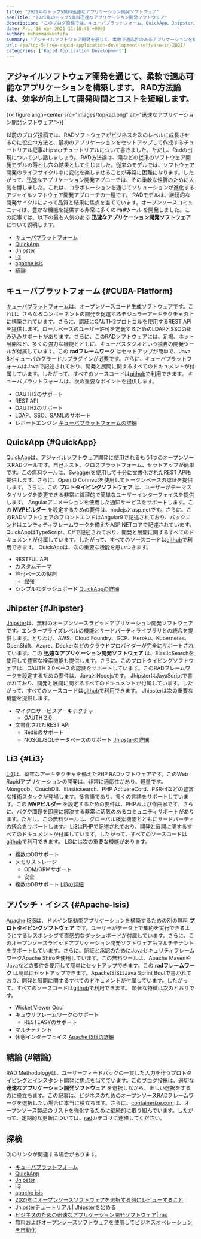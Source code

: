 ```yaml
---
title: "2021年のトップ5無料迅速なアプリケーション開発ソフトウェア" 
seoTitle: "2021年のトップ5無料迅速なアプリケーション開発ソフトウェア" 
description: "このブログ投稿では、キューバプラットフォーム、QuickApp、Jhipster、Li3、Apache ISISなど、広く使用されているオープンソースラピッドアプリケーション開発ソフトウェアについて説明しています。" 
date: Fri, 16 Apr 2021 11:10:45 +0000
author: muhammadmustafa
summary: "アジャイルソフトウェア開発を通じて、柔軟で適応性のあるアプリケーションを構築します。 RAD方法論は、効率が向上して開発時間とコストを短縮します。" 
url: /ja/top-5-free-rapid-application-development-software-in-2021/
categories: ['Rapid Application Development']
---
```


## アジャイルソフトウェア開発を通じて、柔軟で適応可能なアプリケーションを構築します。 RAD方法論は、効率が向上して開発時間とコストを短縮します。

{{< figure align=center src="images/topRad.png" alt="迅速なアプリケーション開発ソフトウェア">}}

以前のブログ投稿では、RADソフトウェアがビジネスを次のレベルに成長させるのに役立つ方法と、最初のアプリケーションをセットアップして作成するチュートリアル記事Jhipsterチュートリアルについて書きました。ただし、Radの出現について少し話しましょう。 RAD方法論は、滝などの従来のソフトウェア開発モデルの落とし穴の結果として生じました。従来のモデルでは、ソフトウェア開発のライフサイクル中に変化を楽しませることが非常に困難になります。したがって、迅速なアプリケーション開発アプローチは、その柔軟な性質のために人気を博しました。これは、コラボレーションを通じてソリューションが進化するアジャイルソフトウェア開発アプローチの一種です。 RADモデルは、継続的な開発サイクルによって品質と結果に焦点を当てています。オープンソースコミュニティは、豊かな機能を提供する非常に多くの  **radツール** を開発しました。この記事では、以下の最も人気のある **迅速なアプリケーション開発ソフトウェア**  について説明します。
  * [キューバプラットフォーム][1]
  * [QuickApp][2]
  * [Jhipster][3]
  * [li3][4]
  * [apache isis][5]
  * [結論][6]

## キューバプラットフォーム {#CUBA-Platform}

[キューバプラットフォーム][7]は、オープンソースコード生成ソフトウェアです。これは、さらなるコンポーネントの開発を促進するモジュラーアーキテクチャの上に構築されています。さらに、認証にOAUTH2プロトコルを使用するREST APIを提供します。ロールベースのユーザー許可を定義するためのLDAPとSSOの組み込みサポートがあります。さらに、このRADソフトウェアには、足場、ホット展開など、多くの強力な機能とともに、キューバスタジオという独自の開発ツールが付属しています。この  **radフレームワーク**  はセットアップが簡単で、Java 8とキューバのグラードルプラグインが必要です。さらに、キューバプラットフォームはJavaで記述されており、開発と展開に関するすべてのドキュメントが付属しています。したがって、すべてのソースコードは[github][8]で利用できます。
キューバプラットフォームは、次の重要なポイントを提供します。
  * OAUTH2のサポート
  * REST API
  * OAUTH2のサポート
  * LDAP、SSO、SAMLのサポート
* レポートエンジン
[キューバプラットフォームの詳細][9]

## QuickApp {#QuickApp}

[QuickApp][10]は、アジャイルソフトウェア開発に使用されるもう1つのオープンソースRADツールです。自己ホスト、クロスプラットフォーム、セットアップが簡単です。この無料ツールは、Swaggerを使用して十分に文書化されたREST APIも提供します。さらに、OpenID Connectを使用してトークンベースの認証を提供します。さらに、この  **プロトタイピングソフトウェア** は、ユーザーがテーマスタイリングを変更できる非常に論理的で簡単なユーザーインターフェイスを提供します。 Angularアニメーションを使用した通知サービスをサポートします。この **MVPビルダー**  を設定するための要件は、nodejsとasp.netです。さらに、このRADソフトウェアのフロントエンドはAngular9で記述されており、バックエンドはエンティティフレームワークを備えたASP.NETコアで記述されています。 QuickAppはTypeScript、C#で記述されており、開発と展開に関するすべてのドキュメントが付属しています。したがって、すべてのソースコードは[github][8]で利用できます。
QuickAppは、次の重要な機能を思いつきます。
  * RESTFUL API
* カスタムテーマ
* 許可ベースの役割
  * 屈強
* シンプルなダッシュボード
[QuickAppの詳細][11]

## Jhipster {#Jhipster}

[Jhipster][12]は、無料のオープンソースラピッドアプリケーション開発ソフトウェアです。エンタープライズレベルの機能とサードパーティライブラリとの統合を提供します。とりわけ、AWS、Cloud Foundry、GCP、Heroku、Kubernetes、OpenShift、Azure、Dockerなどのクラウドプロバイダーが完全にサポートされています。この  **迅速なアプリケーション開発ソフトウェア**  は、ElasticSearchを使用して豊富な検索機能も提供します。さらに、このプロトタイピングソフトウェアは、OAUTH 2.0ベースの認証をサポートしています。このRADフレームワークを設定するための要件は、JavaとNodejsです。 JhipsterはJavaScriptで書かれており、開発と展開に関するすべてのドキュメントが付属しています。したがって、すべてのソースコードは[github][13]で利用できます。
Jhipsterは次の重要な機能を提供します。
* マイクロサービスアーキテクチャ
  * OAUTH 2.0
* 文書化されたREST API
  * Redisのサポート
  * NOSQL/SQLデータベースのサポート
[Jhipsterの詳細][12]

## Li3 {#Li3}

[Li3][14]は、堅牢なアーキテクチャを備えたPHP RADソフトウェアです。このWeb Rapidアプリケーションの開発は、非常に適応性があり、軽量です。 Mongodb、CouchDB、Elasticsearch、PHP ActivereCord、PSR-4などの豊富な技術スタックが登場します。多言語であり、多くの言語をサポートしています。この  **MVPビルダー**  を設定するための要件は、PHPおよび作曲家です。さらに、バグや問題を即座に解決する非常に活気のあるコミュニティサポートがあります。ただし、この無料ツールは、グローバル検索機能とともにサードパーティの統合をサポートします。 Li3はPHPで記述されており、開発と展開に関するすべてのドキュメントが付属しています。したがって、すべてのソースコードは[github][15]で利用できます。
Li3には次の重要な機能があります。
* 複数のDBサポート
* メモリストレージ
  * ODM/ORMサポート
  * 安全
* 複数のDBサポート
[Li3の詳細][16]

## アパッチ・イシス {#Apache-Isis}

[Apache ISIS][17]は、ドメイン駆動型アプリケーションを構築するための別の無料  **プロトタイピングソフトウェア** です。ユーザーがデータ上で集約を実行できるようにするレスポンシブで直感的なダッシュボードが付属しています。さらに、このオープンソースラピッドアプリケーション開発ソフトウェアもマルチテナントをサポートしています。さらに、認証と承認のためにJavaセキュリティフレームワークApache Shiroを使用しています。この無料ツールは、Apache MavenやJavaなどの要件を使用して簡単にセットアップできます。この **radフレームワーク**  は簡単にセットアップできます。ApacheISISはJava Sprint Bootで書かれており、開発と展開に関するすべてのドキュメントが付属しています。したがって、すべてのソースコードは[github][18]で利用できます。
顕著な特徴は次のとおりです。
  * Wicket Viewer Ooui
* キュウリフレームワークのサポート
  * RESTEASYのサポート
* マルチテナント
* 休憩インターフェイス
[Apache ISISの詳細][19]

## 結論 {#結論}

RAD Methodologyは、ユーザーフィードバックの一貫した入力を伴うプロトタイピングとインスタント開発に焦点を当てています。このブログ投稿は、適切な  **迅速なアプリケーション開発ソフトウェア**  を選択しながら、正しい選択をするのに役立ちます。この記事は、ビジネスのためのオープンソースRADフレームワークを選択したい場合に本当に役立ちます。さらに、[containerize.com][20]は、オープンソース製品のリストを強化するために継続的に取り組んでいます。したがって、定期的な更新については、[rad][21]カテゴリに連絡してください。

## 探検
次のリンクが関連する場合があります。
  * [キューバプラットフォーム][7]
  * [QuickApp][10]
  * [Jhipster][12]
  * [li3][22]
  * [apache isis][17]
  * [2021年にオープンソースソフトウェアを選択する前にレビューすること][23]
  * [Jhipsterチュートリアル| Jhipsterを始める][24]
  * [ビジネスのための迅速なアプリケーション開発ソフトウェア| rad][25]
  * [無料およびオープンソースソフトウェアを使用してビジネスオペレーションを自動化][26]



 [1]: #CUBA-Platform
 [2]: #QuickApp
 [3]: #Jhipster
 [4]: #li3
 [5]: #Apache-Isis
 [6]: #Conclusion
 [7]: https://products.containerize.com/rad/cuba
 [8]: https://github.com/cuba-platform/cuba
 [9]: https://www.cuba-platform.com/
 [10]: https://products.containerize.com/rad/quickapp
 [11]: https://www.ebenmonney.com/quickapp-asp-net-core-angular-startup-project-template/
 [12]: https://products.containerize.com/rad/jhipster
 [13]: https://github.com/jhipster/generator-jhipster
 [14]: https://products.containerize.com/rad/li3/
 [15]: https://github.com/UnionOfRAD/lithium
 [16]: https://li3.me/
 [17]: https://products.containerize.com/rad/apache-isis
 [18]: https://github.com/apache/isis
 [19]: https://isis.apache.org/
 [20]: https://www.containerize.com/
 [21]: https://products.containerize.com/rad
 [22]: https://products.containerize.com/rad/li3
 [23]: https://blog.containerize.com/cmdb-software/things-to-review-before-opting-open-source-software-in-2021/
 [24]: https://blog.containerize.com/rapid-application-development/jhipster-tutorial-getting-started-with-rad-software/
 [25]: https://blog.containerize.com/rapid-application-development/rapid-application-development-software-for-business-rad/
 [26]: https://blog.containerize.com/blogging/automate-business-operations-using-open-source-software/
